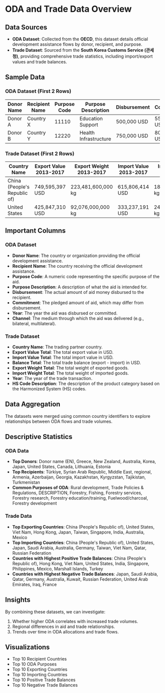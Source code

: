 
# ODA and Trade Data Overview

## Data Sources
- **ODA Dataset**: Collected from the **OECD**, this dataset details official development assistance flows by donor, recipient, and purpose.
- **Trade Dataset**: Sourced from the **South Korea Customs Service (관세청)**, providing comprehensive trade statistics, including import/export values and trade balances.

## Sample Data

### ODA Dataset (First 2 Rows)
| Donor Name | Recipient Name | Purpose Code | Purpose Description     | Disbursement | Commitment | Year | Channel      |
|------------|----------------|--------------|-------------------------|--------------|------------|------|--------------|
| Donor A    | Country X      | 11110        | Education Support       | 500,000 USD  | 550,000 USD| 2020 | Bilateral    |
| Donor B    | Country Y      | 12220        | Health Infrastructure   | 750,000 USD  | 800,000 USD| 2021 | Multilateral |

### Trade Dataset (First 2 Rows)
| Country Name                   | Export Value 2013-2017 | Export Weight 2013-2017 | Import Value 2013-2017 | Import Weight 2013-2017 | Balance 2013-2017 | Export Value 2017-2022 | Export Weight 2017-2022 | Import Value 2017-2022 | Import Weight 2017-2022 | Balance 2017-2022 | Export Value Total | Export Weight Total | Import Value Total | Import Weight Total | Balance Total  |
|--------------------------------|------------------------|-------------------------|------------------------|-------------------------|-------------------|------------------------|-------------------------|------------------------|-------------------------|-------------------|--------------------|---------------------|--------------------|---------------------|----------------|
| China (People's Republic of)   | 749,595,397 USD        | 223,481,600,000 kg      | 615,806,414 USD        | 180,709,800,000 kg      | 133,788,983 USD    | 694,834,074 USD        | 206,716,500,000 kg      | 448,225,627 USD        | 211,113,100,000 kg      | 246,608,447 USD    | 1,444,429,471 USD  | 430,198,100,000 kg  | 1,064,032,041 USD  | 391,822,900,000 kg  | 380,397,430 USD |
| United States                  | 425,847,310 USD        | 92,076,000,000 kg       | 333,237,191 USD        | 249,977,000,000 kg      | 92,610,119 USD     | 337,241,502 USD        | 86,111,670,000 kg       | 224,784,893 USD        | 120,364,500,000 kg      | 112,456,609 USD    | 763,088,812 USD    | 178,187,670,000 kg  | 558,022,084 USD    | 370,341,500,000 kg  | 205,066,728 USD  |

## Important Columns

### ODA Dataset
- **Donor Name**: The country or organization providing the official development assistance.
- **Recipient Name**: The country receiving the official development assistance.
- **Purpose Code**: A numeric code representing the specific purpose of the aid.
- **Purpose Description**: A description of what the aid is intended for.
- **Disbursement**: The actual amount of aid money disbursed to the recipient.
- **Commitment**: The pledged amount of aid, which may differ from disbursement.
- **Year**: The year the aid was disbursed or committed.
- **Channel**: The medium through which the aid was delivered (e.g., bilateral, multilateral).

### Trade Dataset
- **Country Name**: The trading partner country.
- **Export Value Total**: The total export value in USD.
- **Import Value Total**: The total import value in USD.
- **Balance Total**: The total trade balance (export - import) in USD.
- **Export Weight Total**: The total weight of exported goods.
- **Import Weight Total**: The total weight of imported goods.
- **Year**: The year of the trade transaction.
- **HS Code Description**: The description of the product category based on the Harmonized System (HS) codes.

## Data Aggregation
The datasets were merged using common country identifiers to explore relationships between ODA flows and trade volumes.

## Descriptive Statistics
### ODA Data
- **Top Donors**: Donor name (EN), Greece, New Zealand, Australia, Korea, Japan, United States, Canada, Lithuania, Estonia
- **Top Recipients**: Türkiye, Syrian Arab Republic, Middle East, regional, Armenia, Azerbaijan, Georgia, Kazakhstan, Kyrgyzstan, Tajikistan, Turkmenistan
- **Common Purposes of ODA**: Rural development, Trade Policies & Regulations, DESCRIPTION, Forestry, Fishing, Forestry services, Forestry research, Forestry education/training, Fuelwood/charcoal, Forestry development

### Trade Data
- **Top Exporting Countries**: China (People's Republic of), United States, Viet Nam, Hong Kong, Japan, Taiwan, Singapore, India, Australia, Mexico
- **Top Importing Countries**: China (People's Republic of), United States, Japan, Saudi Arabia, Australia, Germany, Taiwan, Viet Nam, Qatar, Russian Federation
- **Countries with Highest Positive Trade Balances**: China (People's Republic of), Hong Kong, Viet Nam, United States, India, Singapore, Philippines, Mexico, Marshall Islands, Turkey
- **Countries with Highest Negative Trade Balances**: Japan, Saudi Arabia, Qatar, Germany, Australia, Kuwait, Russian Federation, United Arab Emirates, Iraq, France

## Insights
By combining these datasets, we can investigate:
1. Whether higher ODA correlates with increased trade volumes.
2. Regional differences in aid and trade relationships.
3. Trends over time in ODA allocations and trade flows.

## Visualizations
- Top 10 Recipient Countries
- Top 10 ODA Purposes
- Top 10 Exporting Countries
- Top 10 Importing Countries
- Top 10 Positive Trade Balances
- Top 10 Negative Trade Balances
